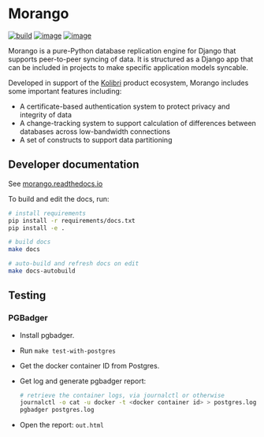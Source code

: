 # Morango

[![build](https://github.com/learningequality/morango/actions/workflows/tox.yml/badge.svg?branch=master)](https://github.com/learningequality/morango/actions)
[![image](http://codecov.io/github/learningequality/morango/coverage.svg?branch=master)](http://codecov.io/github/learningequality/morango?branch=master)
[![image](https://readthedocs.org/projects/morango/badge/?version=latest)](http://morango.readthedocs.org/en/latest/)

Morango is a pure-Python database replication engine for Django that supports peer-to-peer syncing of data. It is structured as a Django app that can be included in projects to make specific application models syncable.

Developed in support of the [Kolibri](https://github.com/learningequality/kolibri) product ecosystem, Morango includes some important features including:

-   A certificate-based authentication system to protect privacy and integrity of data
-   A change-tracking system to support calculation of differences between databases across low-bandwidth connections
-   A set of constructs to support data partitioning

## Developer documentation

See [morango.readthedocs.io](https://morango.readthedocs.io)

To build and edit the docs, run:

```bash
# install requirements
pip install -r requirements/docs.txt
pip install -e .

# build docs
make docs

# auto-build and refresh docs on edit
make docs-autobuild
```


## Testing

### PGBadger

- Install pgbadger.
- Run `make test-with-postgres`
- Get the docker container ID from Postgres.
- Get log and generate pgbadger report:

  ```sh
  # retrieve the container logs, via journalctl or otherwise
  journalctl -o cat -u docker -t <docker container id> > postgres.log
  pgbadger postgres.log
  ```
- Open the report: `out.html`
